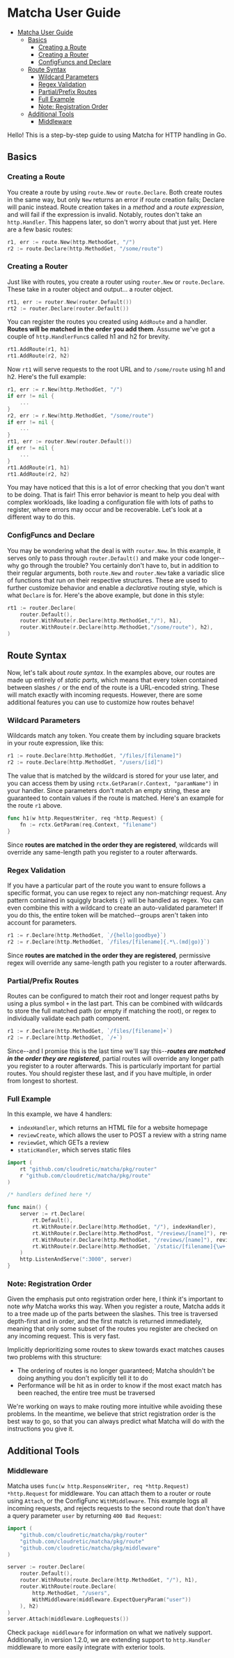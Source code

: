 # Matcha User Guide

- [Matcha User Guide](#matcha-user-guide)
  - [Basics](#basics)
    - [Creating a Route](#creating-a-route)
    - [Creating a Router](#creating-a-router)
    - [ConfigFuncs and Declare](#configfuncs-and-declare)
  - [Route Syntax](#route-syntax)
    - [Wildcard Parameters](#wildcard-parameters)
    - [Regex Validation](#regex-validation)
    - [Partial/Prefix Routes](#partialprefix-routes)
    - [Full Example](#full-example)
    - [Note: Registration Order](#note-registration-order)
  - [Additional Tools](#additional-tools)
    - [Middleware](#middleware)

Hello! This is a step-by-step guide to using Matcha for HTTP handling in Go.

## Basics

### Creating a Route

You create a route by using `route.New` or `route.Declare`. Both create routes in the same way, but only `New` returns an error if route creation fails; Declare will panic instead. Route creation takes in a *method* and a *route expression*, and will fail if the expression is invalid. Notably, routes don't take an `http.Handler`. This happens later, so don't worry about that just yet. Here are a few basic routes:

```go
r1, err := route.New(http.MethodGet, "/")
r2 := route.Declare(http.MethodGet, "/some/route")
```

### Creating a Router

Just like with routes, you create a router using `router.New` or `route.Declare`. These take in a router object and output... a router object.

```go
rt1, err := router.New(router.Default())
rt2 := router.Declare(router.Default())
```

You can register the routes you created using `AddRoute` and a handler. **Routes will be matched in the order you add them**. Assume we've got a couple of `http.HandlerFunc`s called h1 and h2 for brevity.

```go
rt1.AddRoute(r1, h1)
rt1.AddRoute(r2, h2)
```

Now `rt1` will serve requests to the root URL and to `/some/route` using h1 and h2. Here's the full example:

```go
r1, err := r.New(http.MethodGet, "/")
if err != nil {
    ...
}
r2, err := r.New(http.MethodGet, "/some/route")
if err != nil {
    ...
}
rt1, err := router.New(router.Default())
if err != nil {
    ...
}
rt1.AddRoute(r1, h1)
rt1.AddRoute(r2, h2)
```

You may have noticed that this is a lot of error checking that you don't want to be doing. That is fair! This error behavior is meant to help you deal with complex workloads, like loading a configuration file with lots of paths to register, where errors may occur and be recoverable. Let's look at a different way to do this.

### ConfigFuncs and Declare

You may be wondering what the deal is with `router.New`. In this example, it serves only to pass through `router.Default()` and make your code longer--why go through the trouble? You certainly don't have to, but in addition to their regular arguments, both `route.New` and `router.New` take a variadic slice of functions that run on their respective structures. These are used to further customize behavior and enable a *declarative* routing style, which is what `Declare` is for. Here's the above example, but done in this style:

```go
rt1 := router.Declare(
    router.Default(),
    router.WithRoute(r.Declare(http.MethodGet,"/"), h1),
    router.WithRoute(r.Declare(http.MethodGet,"/some/route"), h2),
)
```

## Route Syntax

Now, let's talk about *route syntax*. In the examples above, our routes are made up entirely of *static parts*, which means that every token contained between slashes `/` or the end of the route is a URL-encoded string. These will match exactly with incoming requests. However, there are some additional features you can use to customize how routes behave!

### Wildcard Parameters

Wildcards match any token. You create them by including square brackets in your route expression, like this:

```go
r1 := route.Declare(http.MethodGet, "/files/[filename]")
r2 := route.Declare(http.MethodGet, "/users/[id]")
```

The value that is matched by the wildcard is stored for your use later, and you can access them by using `rctx.GetParam(r.Context, "paramName")` in your handler. Since parameters don't match an empty string, these are guaranteed to contain values if the route is matched. Here's an example for the route `r1` above.

```go
func h1(w http.RequestWriter, req *http.Request) {
    fn := rctx.GetParam(req.Context, "filename")
}
```

Since **routes are matched in the order they are registered**, wildcards will override any same-length path you register to a router afterwards.

### Regex Validation

If you have a particular part of the route you want to ensure follows a specific format, you can use regex to reject any non-matchingr request. Any pattern contained in squiggly brackets `{}` will be handled as regex. You can even combine this with a wildcard to create an auto-validated parameter! If you do this, the entire token will be matched--groups aren't taken into account for parameters.

```go
r1 := r.Declare(http.MethodGet, `/{hello|goodbye}`)
r2 := r.Declare(http.MethodGet, `/files/[filename]{.*\.(md|go)}`)
```

Since **routes are matched in the order they are registered**, permissive regex will override any same-length path you register to a router afterwards.

### Partial/Prefix Routes

Routes can be configured to match their root and longer request paths by using a plus symbol `+` in the last part. This can be combined with wildcards to store the full matched path (or empty if matching the root), or regex to individually validate each path component.

```go
r1 := r.Declare(http.MethodGet, `/files/[filename]+`)
r2 := r.Declare(http.MethodGet, `/+`)
```

Since--and I promise this is the last time we'll say this--***routes are matched in the order they are registered***, partial routes will override any longer path you register to a router afterwards. This is particularly important for partial routes. You should register these last, and if you have multiple, in order from longest to shortest.

### Full Example

In this example, we have 4 handlers:

- `indexHandler`, which returns an HTML file for a website homepage
- `reviewCreate`, which allows the user to POST a review with a string name
- `reviewGet`, which GETs a review
- `staticHandler`, which serves static files

```go
import (
    rt "github.com/cloudretic/matcha/pkg/router"
    r "github.com/cloudretic/matcha/pkg/route"
)

/* handlers defined here */

func main() {
    server := rt.Declare(
        rt.Default(),
        rt.WithRoute(r.Declare(http.MethodGet, "/"), indexHandler),
        rt.WithRoute(r.Declare(http.MethodPost, "/reviews/[name]"), reviewCreate),
        rt.WithRoute(r.Declare(http.MethodGet, "/reviews/[name]"), reviewGet),
        rt.WithRoute(r.Declare(http.MethodGet, `/static/[filename]{\w+.(.*)?}+`), staticHandler),
    )
    http.ListenAndServe(":3000", server)
}
```

### Note: Registration Order

Given the emphasis put onto registration order here, I think it's important to note *why* Matcha works this way. When you register a route, Matcha adds it to a tree made up of the parts between the slashes. This tree is traversed depth-first and in order, and the first match is returned immediately, meaning that only some subset of the routes you register are checked on any incoming request. This is very fast.

Implicitly deprioritizing some routes to skew towards exact matches causes two problems with this structure:

- The ordering of routes is no longer guaranteed; Matcha shouldn't be doing anything you don't explicitly tell it to do
- Performance will be hit as in order to know if the most exact match has been reached, the entire tree must be traversed

We're working on ways to make routing more intuitive while avoiding these problems. In the meantime, we believe that strict registration order is the best way to go, so that you can always predict what Matcha will do with the instructions you give it.

## Additional Tools

### Middleware

Matcha uses `func(w http.ResponseWriter, req *http.Request) *http.Request` for middleware. You can attach them to a router or route using `Attach`, or the ConfigFunc `WithMiddleware`. This example logs all incoming requests, and rejects requests to the second route that don't have a query parameter `user` by returning `400 Bad Request`:

```go
import (
    "github.com/cloudretic/matcha/pkg/router"
    "github.com/cloudretic/matcha/pkg/route"
    "github.com/cloudretic/matcha/pkg/middleware"
)

server := router.Declare(
    router.Default(),
    router.WithRoute(route.Declare(http.MethodGet, "/"), h1),
    router.WithRoute(route.Declare(
        http.MethodGet, "/users",
        WithMiddleware(middleware.ExpectQueryParam("user"))
    ), h2)
)
server.Attach(middleware.LogRequests())
```

Check `package middleware` for information on what we natively support. Additionally, in version 1.2.0, we are extending support to `http.Handler` middleware to more easily integrate with exterior tools.
